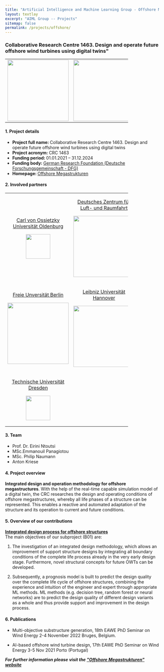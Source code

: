 ```yaml
---
title: "Artificial Intelligence and Machine Learning Group - Offshore Megastrukturen project"
layout: textlay
excerpt: "AIML Group -- Projects"
sitemap: false
permalink: /projects/offshore/
---
```


### Collaborative Research Centre 1463. Design and operate future offshore wind turbines using digital twins"

<table style="border-collapse: collapse; width: 80%;" border="0">
<tbody>
<tr>
<td style="width: 40%; text-align: center;"><img src="{{ site.url }}{{ site.baseurl }}/images/logopic/SFB1463_Logo.png" alt="" width="200" /></td>
<td style="width: 40%; text-align: center;"><img src="{{ site.url }}{{ site.baseurl }}/images/logopic/logo-dfg.jpg" alt="" width = "200"/></td>
</tr>
</tbody>
</table>

#### 1. Project details
- <b>Project full name: </b> Collaborative Research Centre 1463. Design and operate future offshore wind turbines using digital twins
- <b>Project acronym: </b> CRC 1463 
- <b>Funding period: </b> 01.01.2021 – 31.12.2024
- <b>Funding body: </b> <a href="https://www.dfg.de/gefoerderte_projekte/programme_und_projekte/listen/projektdetails/index.jsp?id=434502799" target="_new">German Research Foundation (Deutsche Forschungsgemeinschaft - DFG)</a>
- <b>Homepage: </b> <a href="https://www.sfb1463.uni-hannover.de/">Offshore Megastrukturen</a>


#### 2. Involved partners
<table style="border-collapse: collapse; width: 80%; " border="0">
<tbody>
<tr style="height: 19px;">
<td style="width: 35%; height: 19px;">
<p style="text-align: center;"><a href="https://uol.de/">Carl von Ossietzky Universität Oldenburg</a></p>
<p style="text-align: center;"><img src="{{ site.url }}{{ site.baseurl }}/images/logopic/logo-oldenburg.png" alt="" height="80" /></p>
</td>
<td style="width: 35%; height: 19px;">
<p style="text-align: center;"><a href="https://www.dlr.de/DE/Home/home_node.html">Deutsches Zentrum für Luft- und Raumfahrt</a></p>
<p style="text-align: center;"><img src="{{ site.url }}{{ site.baseurl }}/images/logopic/logo-luft.png" alt=""  width="200"/></p>
</td>
</tr>
<tr style="height: 18px;">
<td style="width: 45%; height: 18px;">
<p style="text-align: center;"><a href="https://www.fu-berlin.de/en/index.html">Freie Unversität Berlin</a></p>
<p style="text-align: center;"><img src="{{ site.url }}{{ site.baseurl }}/images/logopic/fu-logo.png" alt="" width="200" /></p>
</td>
<td style="width: 45%; height: 18px;">
<p style="text-align: center;"><a href="https://www.uni-hannover.de/en/">Leibniz Universität Hannover</a></p>
<p style="text-align: center;"><img src="{{ site.url }}{{ site.baseurl }}/images/logopic/logo-LUH.png" alt="" width="200" /></p>
</td>
</tr>
<tr style="height: 18px;">
<td style="width: 45%; height: 18px;">
<p style="text-align: center;"><a href="https://tu-dresden.de/">Technische Universität Dresden</a></p>
<p style="text-align: center;"><img src="{{ site.url }}{{ site.baseurl }}/images/logopic/logo-TUD.jpg" alt="" height="80" /></p>
</td>
<td style="width: 45%; height: 18px;">
</td>
</tr>
</tbody>
</table>

#### 3. Team
- Prof. Dr. Eirini Ntoutsi
- MSc.Emmanouil Panagiotou
- MSc. Philip Naumann
- Anton Kriese

#### 4. Project overview

<b>Integrated design and operation methodology for offshore megastructures</b>.
With the help of the real-time capable simulation model of a digital twin, the CRC researches the design and operating conditions of offshore megastructures, whereby all life phases of a structure can be represented. This enables a reactive and automated adaptation of the structure and its operation to current and future conditions.

#### 5. Overview of our contributions
<b><a href ="https://www.sfb1463.uni-hannover.de/en/research/project-area-b/subproject-b1">Integrated design process for offshore structures </a></b> <br>
The main objectives of our subproject (B01) are: <br>

1. The investigation of an integrated design methodology, which allows an improvement of support structure designs by integrating all boundary conditions of the complete life process already in the very early design stage. Furthermore, novel structural concepts for future OWTs can be developed.

2. Subsequently, a prognosis model is built to predict the design quality over the complete life cycle of offshore structures, combining the experience and intuition of the engineer and expert through appropriate ML methods. ML methods (e.g. decision tree, random forest or neural networks) are to predict the design quality of different design variants as a whole and thus provide support and improvement in the design process.

#### 6. Publications

-	Multi-objective substructure generation, 18th EAWE PhD Seminar on Wind Energy 2-4 November 2022 Bruges, Belgium. 

-	AI-based offshore wind turbine design, 17th EAWE PhD Seminar on Wind Energy 3-5 Nov 2021 Porto (Portugal)

<b><i>For further information please visit the <a href ="https://www.sfb1463.uni-hannover.de">"Offshore Megastrukturen" website</a></i></b>

